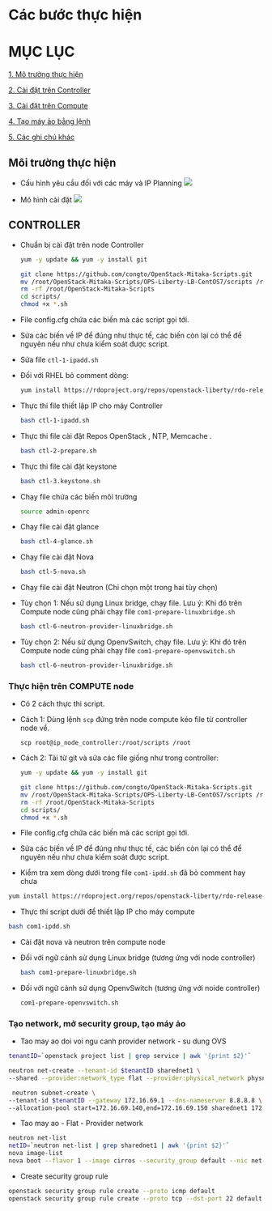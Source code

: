 # Các bước thực hiện
# MỤC LỤC
[1. Mô trường thực hiện](#moitruongthuchien)

[2. Cài đặt trên Controller](#controller)

[3. Cài đặt trên Compute](#compute)

[4. Tạo máy ảo bằng lệnh](#taomayaobanglenh)

[5. Các ghi chú khác](#ghichukhac)


<a name="moitruongthuchien"></a>
## Môi trường thực hiện
- Cấu hình yêu cầu đối với các máy và IP Planning
![](http://image.prntscr.com/image/7d37b7eb7453415ea414682268cdfeb4.png)

- Mô hình cài đặt
![](http://image.prntscr.com/image/1eeb23aed22b48fe84965c95c2338399.png)

<a name="controller"></a>
## CONTROLLER
- Chuẩn bị cài đặt trên node Controller
    ```sh
    yum -y update && yum -y install git

    git clone https://github.com/congto/OpenStack-Mitaka-Scripts.git
    mv /root/OpenStack-Mitaka-Scripts/OPS-Liberty-LB-CentOS7/scripts /root
    rm -rf /root/OpenStack-Mitaka-Scripts
    cd scripts/
    chmod +x *.sh
    ```
- File config.cfg chứa các biến mà các script gọi tới. 

- Sửa các biến về IP để đúng như thực tế, các biến còn lại có thể để nguyên nếu như chưa kiểm soát được script.

- Sửa file `ctl-1-ipadd.sh`
 - Đối với RHEL bỏ comment dòng: 
 
     ```sh
     yum install https://rdoproject.org/repos/openstack-liberty/rdo-release-liberty.rpm
     ```
     
- Thực thi file thiết lập IP cho máy Controller
    ```sh
    bash ctl-1-ipadd.sh
    ```

- Thực thi file cài đặt Repos OpenStack , NTP, Memcache .
    ```sh
    bash ctl-2-prepare.sh
    ```

- Thực thi file cài đặt keystone
    ```sh
    bash ctl-3.keystone.sh
    ```

- Chạy file chứa các biến môi trường
    ```sh
    source admin-openrc
    ```

- Chạy file cài đặt glance
    ```sh
    bash ctl-4-glance.sh
    ```

- Chạy file cài đặt Nova
    ```sh
    bash ctl-5-nova.sh
    ```

- Chạy file cài đặt Neutron (Chỉ chọn một trong hai tùy chọn)
 - Tùy chọn 1: Nếu sử dụng Linux bridge, chạy file. Lưu ý: Khi đó trên Compute node cũng phải chạy file `com1-prepare-linuxbridge.sh`
     ```sh
     bash ctl-6-neutron-provider-linuxbridge.sh
     ```
 
 - Tùy chọn 2: Nếu sử dụng OpenvSwitch, chạy file. Lưu ý: Khi đó trên Compute node cũng phải chạy file `com1-prepare-openvswitch.sh`
     ```sh
     bash ctl-6-neutron-provider-linuxbridge.sh
     ```` 

### Thực hiện trên COMPUTE node
- Có 2 cách thực thi script.
- Cách 1: Dùng lệnh `scp` đứng trên node compute kéo file từ controller node về.
    ```
    scp root@ip_node_controller:/root/scripts /root
    ```
- Cách 2: Tải từ git và sửa các file giống như trong controller: 
     ```sh
    yum -y update && yum -y install git

    git clone https://github.com/congto/OpenStack-Mitaka-Scripts.git
    mv /root/OpenStack-Mitaka-Scripts/OPS-Liberty-LB-CentOS7/scripts /root
    rm -rf /root/OpenStack-Mitaka-Scripts
    cd scripts/
    chmod +x *.sh
    ```
- File config.cfg chứa các biến mà các script gọi tới. 

- Sửa các biến về IP để đúng như thực tế, các biến còn lại có thể để nguyên nếu như chưa kiểm soát được script.

- Kiểm tra xem dòng dưới trong file `com1-ipdd.sh` đã bỏ comment hay chưa 
```sh
yum install https://rdoproject.org/repos/openstack-liberty/rdo-release-liberty.rpm` 
```

- Thực thi script dưới để thiết lập IP cho máy compute
```sh
bash com1-ipdd.sh
```

- Cài đặt nova và neutron trên compute node
 - Đối với ngữ cảnh sử dụng Linux bridge (tương ứng với node controller)
    ```sh
    bash com1-prepare-linuxbridge.sh
    ```
    
 - Đối với ngữ cảnh sử dụng OpenvSwitch (tương ứng với noide controller)
    ```sh
    com1-prepare-openvswitch.sh
    ```
    
### Tạo network, mở security group, tạo máy ảo
- Tao may ao doi voi ngu canh provider network - su dung OVS
```sh
tenantID=`openstack project list | grep service | awk '{print $2}'`

neutron net-create --tenant-id $tenantID sharednet1 \
--shared --provider:network_type flat --provider:physical_network physnet1 

 neutron subnet-create \
--tenant-id $tenantID --gateway 172.16.69.1 --dns-nameserver 8.8.8.8 \
--allocation-pool start=172.16.69.140,end=172.16.69.150 sharednet1 172.16.69.0/24 
```

- Tao may ao - Flat - Provider network
```sh
neutron net-list 
netID=`neutron net-list | grep sharednet1 | awk '{print $2}'` 
nova image-list
nova boot --flavor 1 --image cirros --security_group default --nic net-id=$netID VM01
```

- Create security group rule
```sh
openstack security group rule create --proto icmp default
openstack security group rule create --proto tcp --dst-port 22 default
```





















   
     
     
     